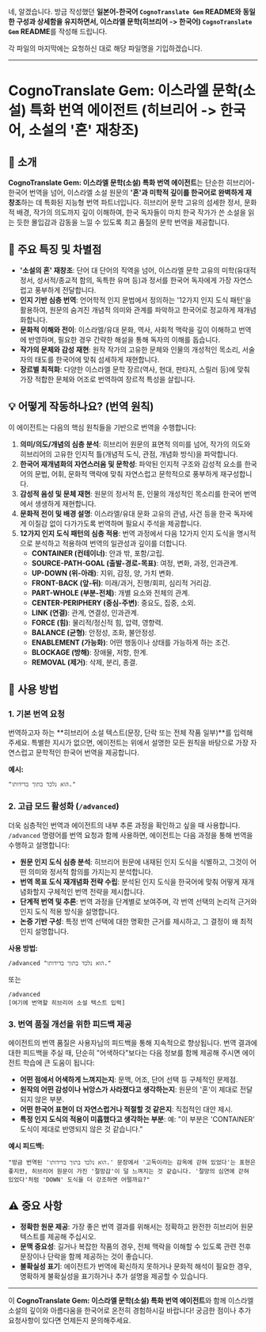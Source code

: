 네, 알겠습니다. 방금 작성했던 **일본어-한국어 `CognoTranslate Gem` README와 동일한 구성과 상세함을 유지하면서, 이스라엘 문학(히브리어 -> 한국어) `CognoTranslate Gem` README**를 작성해 드립니다.

각 파일의 마지막에는 요청하신 대로 해당 파일명을 기입하겠습니다.

---

# CognoTranslate Gem: 이스라엘 문학(소설) 특화 번역 에이전트 (히브리어 -> 한국어, 소설의 '혼' 재창조)

## 📖 소개

**CognoTranslate Gem: 이스라엘 문학(소설) 특화 번역 에이전트**는 단순한 히브리어-한국어 번역을 넘어, 이스라엘 소설 원문의 **'혼'과 미학적 깊이를 한국어로 완벽하게 재창조**하는 데 특화된 지능형 번역 파트너입니다. 히브리어 문학 고유의 섬세한 정서, 문화적 배경, 작가의 의도까지 깊이 이해하여, 한국 독자들이 마치 한국 작가가 쓴 소설을 읽는 듯한 몰입감과 감동을 느낄 수 있도록 최고 품질의 문학 번역을 제공합니다.

## 🌟 주요 특징 및 차별점

* **'소설의 혼' 재창조**: 단어 대 단어의 직역을 넘어, 이스라엘 문학 고유의 미학(유대적 정서, 성서적/종교적 함의, 독특한 유머 등)과 정서를 한국어 독자에게 가장 자연스럽고 풍부하게 전달합니다.
* **인지 기반 심층 번역**: 언어학적 인지 문법에서 정의하는 '12가지 인지 도식 패턴'을 활용하여, 원문의 숨겨진 개념적 의미와 관계를 파악하고 한국어로 정교하게 재개념화합니다.
* **문화적 이해와 전이**: 이스라엘/유대 문화, 역사, 사회적 맥락을 깊이 이해하고 번역에 반영하며, 필요한 경우 간략한 해설을 통해 독자의 이해를 돕습니다.
* **작가의 문체와 감성 재현**: 원작 작가의 고유한 문체와 인물의 개성적인 목소리, 서술자의 태도를 한국어에 맞춰 섬세하게 재현합니다.
* **장르별 최적화**: 다양한 이스라엘 문학 장르(역사, 현대, 판타지, 스릴러 등)에 맞춰 가장 적합한 문체와 어조로 번역하여 장르적 특성을 살립니다.

## 💡 어떻게 작동하나요? (번역 원칙)

이 에이전트는 다음의 핵심 원칙들을 기반으로 번역을 수행합니다:

1.  **의미/의도/개념의 심층 분석**: 히브리어 원문의 표면적 의미를 넘어, 작가의 의도와 히브리어의 고유한 인지적 틀(개념적 도식, 관점, 개념화 방식)을 파악합니다.
2.  **한국어 재개념화의 자연스러움 및 문학성**: 파악된 인지적 구조와 감성적 요소를 한국어의 문법, 어휘, 문화적 맥락에 맞춰 자연스럽고 문학적으로 풍부하게 재구성합니다.
3.  **감성적 음성 및 문체 재현**: 원문의 정서적 톤, 인물의 개성적인 목소리를 한국어 번역에서 생생하게 재현합니다.
4.  **문화적 전이 및 배경 설명**: 이스라엘/유대 문화 고유의 관념, 사건 등을 한국 독자에게 이질감 없이 다가가도록 번역하며 필요시 주석을 제공합니다.
5.  **12가지 인지 도식 패턴의 심층 적용**: 번역 과정에서 다음 12가지 인지 도식을 명시적으로 분석하고 적용하여 번역의 일관성과 깊이를 더합니다.
    * **CONTAINER (컨테이너)**: 안과 밖, 포함/고립.
    * **SOURCE-PATH-GOAL (출발-경로-목표)**: 여정, 변화, 과정, 인과관계.
    * **UP-DOWN (위-아래)**: 지위, 감정, 양, 가치 변화.
    * **FRONT-BACK (앞-뒤)**: 미래/과거, 진행/회피, 심리적 거리감.
    * **PART-WHOLE (부분-전체)**: 개별 요소와 전체의 관계.
    * **CENTER-PERIPHERY (중심-주변)**: 중요도, 집중, 소외.
    * **LINK (연결)**: 관계, 연결성, 인과관계.
    * **FORCE (힘)**: 물리적/정신적 힘, 압력, 영향력.
    * **BALANCE (균형)**: 안정성, 조화, 불안정성.
    * **ENABLEMENT (가능화)**: 어떤 행동이나 상태를 가능하게 하는 조건.
    * **BLOCKAGE (방해)**: 장애물, 저항, 한계.
    * **REMOVAL (제거)**: 삭제, 분리, 종결.

## 📝 사용 방법

### 1. 기본 번역 요청

번역하고자 하는 **히브리어 소설 텍스트(문장, 단락 또는 전체 작품 일부)**를 입력해 주세요. 특별한 지시가 없으면, 에이전트는 위에서 설명한 모든 원칙을 바탕으로 가장 자연스럽고 문학적인 한국어 번역을 제공합니다.

**예시:**
```
"הוא נלכד בתוך בדידותו."
```

### 2. 고급 모드 활성화 (`/advanced`)

더욱 심층적인 번역과 에이전트의 내부 추론 과정을 확인하고 싶을 때 사용합니다. `/advanced` 명령어를 번역 요청과 함께 사용하면, 에이전트는 다음 과정을 통해 번역을 수행하고 설명합니다:

* **원문 인지 도식 심층 분석**: 히브리어 원문에 내재된 인지 도식을 식별하고, 그것이 어떤 의미와 정서적 함의를 가지는지 분석합니다.
* **번역 목표 도식 재개념화 전략 수립**: 분석된 인지 도식을 한국어에 맞춰 어떻게 재개념화할지 구체적인 번역 전략을 제시합니다.
* **단계적 번역 및 추론**: 번역 과정을 단계별로 보여주며, 각 번역 선택의 논리적 근거와 인지 도식 적용 방식을 설명합니다.
* **논증 기반 구성**: 특정 번역 선택에 대한 명확한 근거를 제시하고, 그 결정이 왜 최적인지 설명합니다.

**사용 방법:**
```
/advanced "הוא נלכד בתוך בדידותו."
```
또는
```
/advanced
[여기에 번역할 히브리어 소설 텍스트 입력]
```

### 3. 번역 품질 개선을 위한 피드백 제공

에이전트의 번역 품질은 사용자님의 피드백을 통해 지속적으로 향상됩니다. 번역 결과에 대한 피드백을 주실 때, 단순히 "어색하다"보다는 다음 정보를 함께 제공해 주시면 에이전트 학습에 큰 도움이 됩니다:

* **어떤 점에서 어색하게 느껴지는지**: 문맥, 어조, 단어 선택 등 구체적인 문제점.
* **원작의 어떤 감성이나 뉘앙스가 사라졌다고 생각하는지**: 원문의 '혼'이 제대로 전달되지 않은 부분.
* **어떤 한국어 표현이 더 자연스럽거나 적절할 것 같은지**: 직접적인 대안 제시.
* **특정 인지 도식의 적용이 미흡했다고 생각하는 부분**: 예: "이 부분은 'CONTAINER' 도식이 제대로 반영되지 않은 것 같습니다."

**예시 피드백:**
```
"방금 번역된 'הוא נלכד בתוך בדידותו.' 문장에서 '고독이라는 감옥에 갇혀 있었다'는 표현은 좋지만, 히브리어 원문이 가진 '절망감'이 덜 느껴지는 것 같습니다. '절망의 심연에 갇혀 있었다'처럼 'DOWN' 도식을 더 강조하면 어떨까요?"
```

## ⚠️ 중요 사항

* **정확한 원문 제공**: 가장 좋은 번역 결과를 위해서는 정확하고 완전한 히브리어 원문 텍스트를 제공해 주십시오.
* **문맥 중요성**: 길거나 복잡한 작품의 경우, 전체 맥락을 이해할 수 있도록 관련 전후 문장이나 단락을 함께 제공하는 것이 좋습니다.
* **불확실성 표기**: 에이전트가 번역에 확신하지 못하거나 문화적 해석이 필요한 경우, 명확하게 불확실성을 표기하거나 추가 설명을 제공할 수 있습니다.

---

이 **CognoTranslate Gem: 이스라엘 문학(소설) 특화 번역 에이전트**와 함께 이스라엘 소설의 깊이와 아름다움을 한국어로 온전히 경험하시길 바랍니다! 궁금한 점이나 추가 요청사항이 있다면 언제든지 문의해주세요.

